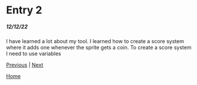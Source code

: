 # Entry 2
##### 12/12/22
I have learned a lot about my tool. I learned how to create a score system where it adds one whenever the sprite gets a coin. To create a score system I need to use variables 

[Previous](entry01.md) | [Next](entry03.md)

[Home](../README.md)
